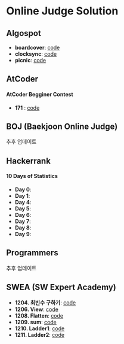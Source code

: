 # Online Judge Solution
## Algospot
* __boardcover__: [code][allink1]      
* __clocksync__: [code][allink2]       
* __picnic__: [code][allink3]

[allink1]: https://github.com/ssun-g/solution/blob/master/Algospot/boardcover.cpp
[allink2]: https://github.com/ssun-g/solution/blob/master/Algospot/clocksync.cpp
[allink3]: https://github.com/ssun-g/solution/blob/master/Algospot/picnic.cpp

## AtCoder
#### AtCoder Begginer Contest     
* __171__ : [code][atlink1]

[atlink1]: https://github.com/ssun-g/solution/tree/master/AtCoder/ABC/171

## BOJ (Baekjoon Online Judge)
추후 업데이트

## Hackerrank
#### 10 Days of Statistics
* __Day 0__:           
* __Day 1__:           
* __Day 4__:          
* __Day 5__:              
* __Day 6__:           
* __Day 7__:            
* __Day 8__:         
* __Day 9__:         


## Programmers
추후 업데이트

## SWEA (SW Expert Academy)
* __1204. 최빈수 구하기__: [code][swlink1]          
* __1206. View__: [code][swlink2]          
* __1208. Flatten__: [code][swlink3]        
* __1209. sum__: [code][swlink4]       
* __1210. Ladder1__: [code][swlink5]         
* __1211. Ladder2__: [code][swlink6]         

[swlink1]: https://github.com/ssun-g/solution/blob/master/SWEA/1204_%EC%B5%9C%EB%B9%88%EC%88%98_%EA%B5%AC%ED%95%98%EA%B8%B0.cpp
[swlink2]: https://github.com/ssun-g/solution/blob/master/SWEA/1206_View.cpp
[swlink3]: https://github.com/ssun-g/solution/blob/master/SWEA/1208_Flatten.cpp
[swlink4]: https://github.com/ssun-g/solution/blob/master/SWEA/1209_sum.cpp
[swlink5]: https://github.com/ssun-g/solution/blob/master/SWEA/1210_Ladder1.cpp
[swlink6]: https://github.com/ssun-g/solution/blob/master/SWEA/1211_Ladder2.cpp
